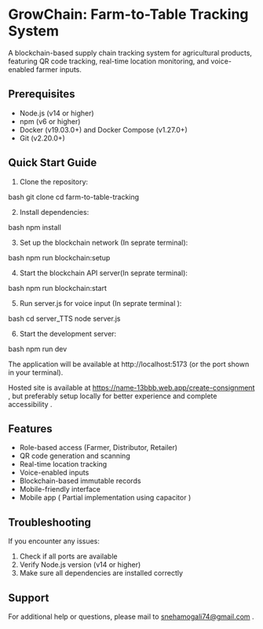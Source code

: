# GrowChain: Farm-to-Table Tracking System

A blockchain-based supply chain tracking system for agricultural products, featuring QR code tracking, real-time location monitoring, and voice-enabled farmer inputs.

## Prerequisites

- Node.js (v14 or higher)
- npm (v6 or higher)
- Docker (v19.03.0+) and Docker Compose (v1.27.0+)
- Git (v2.20.0+)

## Quick Start Guide

1. Clone the repository:

bash
git clone <repository-url>
cd farm-to-table-tracking

2. Install dependencies:

bash
npm install

3. Set up the blockchain network (In seprate terminal):

bash
npm run blockchain:setup

4. Start the blockchain API server(In seprate terminal):

bash
npm run blockchain:start

5. Run server.js for voice input (In seprate terminal ):

bash
cd server_TTS
node server.js

6. Start the development server:

bash
npm run dev

The application will be available at http://localhost:5173 (or the port shown in your terminal).

Hosted site is available at https://name-13bbb.web.app/create-consignment , but preferably setup locally for better experience and complete accessibility .

## Features

- Role-based access (Farmer, Distributor, Retailer)
- QR code generation and scanning
- Real-time location tracking
- Voice-enabled inputs
- Blockchain-based immutable records
- Mobile-friendly interface
- Mobile app ( Partial implementation using capacitor )

## Troubleshooting

If you encounter any issues:

1. Check if all ports are available
2. Verify Node.js version (v14 or higher)
3. Make sure all dependencies are installed correctly

## Support

For additional help or questions, please mail to snehamogali74@gmail.com .
